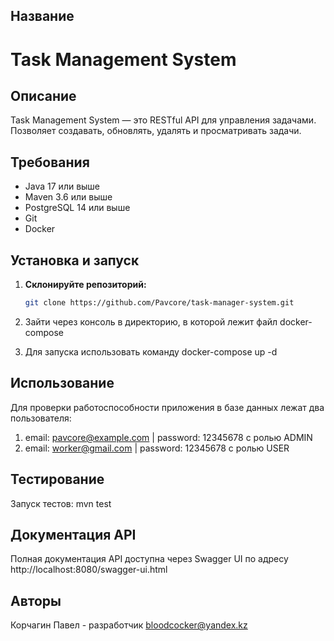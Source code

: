 ## Название
# Task Management System

## Описание

Task Management System — это RESTful API для управления задачами. Позволяет создавать, обновлять, удалять и просматривать задачи.

## Требования

- Java 17 или выше
- Maven 3.6 или выше
- PostgreSQL 14 или выше
- Git
- Docker

## Установка и запуск

1. **Склонируйте репозиторий:**

   ```bash
   git clone https://github.com/Pavcore/task-manager-system.git

2. Зайти через консоль в директорию, в которой лежит файл docker-compose
3. Для запуска использовать команду docker-compose up -d

## Использование

Для проверки работоспособности приложения в базе данных лежат два пользователя:
1. email: pavcore@example.com | password: 12345678 с ролью ADMIN
2. email: worker@gmail.com | password: 12345678 с ролью USER

## Тестирование

Запуск тестов: mvn test

## Документация API

Полная документация API доступна через Swagger UI по адресу http://localhost:8080/swagger-ui.html

## Авторы

Корчагин Павел - разработчик bloodcocker@yandex.kz
